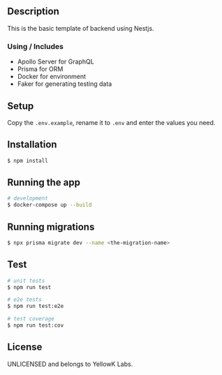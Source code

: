 ## Description

This is the basic template of backend using Nestjs.

### Using / Includes

- Apollo Server for GraphQL
- Prisma for ORM
- Docker for environment
- Faker for generating testing data

## Setup

Copy the `.env.example`, rename it to `.env` and enter the values you need.

## Installation

```bash
$ npm install
```

## Running the app

```bash
# development
$ docker-compose up --build
```

## Running migrations

```bash
$ npx prisma migrate dev --name <the-migration-name>
```

## Test

```bash
# unit tests
$ npm run test

# e2e tests
$ npm run test:e2e

# test coverage
$ npm run test:cov
```

## License

UNLICENSED and belongs to YellowK Labs.
